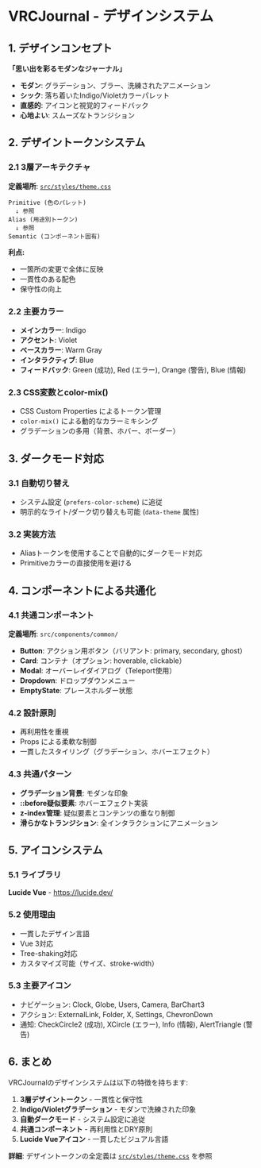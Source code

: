 # VRCJournal - デザインシステム

## 1. デザインコンセプト

**「思い出を彩るモダンなジャーナル」**

- **モダン**: グラデーション、ブラー、洗練されたアニメーション
- **シック**: 落ち着いたIndigo/Violetカラーパレット
- **直感的**: アイコンと視覚的フィードバック
- **心地よい**: スムーズなトランジション

## 2. デザイントークンシステム

### 2.1 3層アーキテクチャ

**定義場所**: [`src/styles/theme.css`](../src/styles/theme.css)

```
Primitive (色のパレット)
  ↓ 参照
Alias (用途別トークン)
  ↓ 参照
Semantic (コンポーネント固有)
```

**利点:**
- 一箇所の変更で全体に反映
- 一貫性のある配色
- 保守性の向上

### 2.2 主要カラー
- **メインカラー**: Indigo
- **アクセント**: Violet
- **ベースカラー**: Warm Gray
- **インタラクティブ**: Blue
- **フィードバック**: Green (成功), Red (エラー), Orange (警告), Blue (情報)

### 2.3 CSS変数とcolor-mix()
- CSS Custom Properties によるトークン管理
- `color-mix()` による動的なカラーミキシング
- グラデーションの多用（背景、ホバー、ボーダー）

## 3. ダークモード対応

### 3.1 自動切り替え
- システム設定 (`prefers-color-scheme`) に追従
- 明示的なライト/ダーク切り替えも可能 (`data-theme` 属性)

### 3.2 実装方法
- Aliasトークンを使用することで自動的にダークモード対応
- Primitiveカラーの直接使用を避ける

## 4. コンポーネントによる共通化

### 4.1 共通コンポーネント
**定義場所**: `src/components/common/`

- **Button**: アクション用ボタン（バリアント: primary, secondary, ghost）
- **Card**: コンテナ（オプション: hoverable, clickable）
- **Modal**: オーバーレイダイアログ（Teleport使用）
- **Dropdown**: ドロップダウンメニュー
- **EmptyState**: プレースホルダー状態

### 4.2 設計原則
- 再利用性を重視
- Props による柔軟な制御
- 一貫したスタイリング（グラデーション、ホバーエフェクト）

### 4.3 共通パターン
- **グラデーション背景**: モダンな印象
- **::before疑似要素**: ホバーエフェクト実装
- **z-index管理**: 疑似要素とコンテンツの重なり制御
- **滑らかなトランジション**: 全インタラクションにアニメーション

## 5. アイコンシステム

### 5.1 ライブラリ
**Lucide Vue** - https://lucide.dev/

### 5.2 使用理由
- 一貫したデザイン言語
- Vue 3対応
- Tree-shaking対応
- カスタマイズ可能（サイズ、stroke-width）

### 5.3 主要アイコン
- ナビゲーション: Clock, Globe, Users, Camera, BarChart3
- アクション: ExternalLink, Folder, X, Settings, ChevronDown
- 通知: CheckCircle2 (成功), XCircle (エラー), Info (情報), AlertTriangle (警告)

## 6. まとめ

VRCJournalのデザインシステムは以下の特徴を持ちます:

1. **3層デザイントークン** - 一貫性と保守性
2. **Indigo/Violetグラデーション** - モダンで洗練された印象
3. **自動ダークモード** - システム設定に追従
4. **共通コンポーネント** - 再利用性とDRY原則
5. **Lucide Vueアイコン** - 一貫したビジュアル言語

**詳細**: デザイントークンの全定義は [`src/styles/theme.css`](../src/styles/theme.css) を参照
